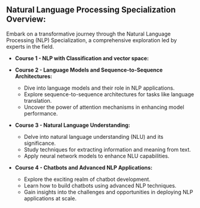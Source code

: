 ## **Natural Language Processing Specialization Overview:**

Embark on a transformative journey through the Natural Language Processing (NLP) Specialization, a comprehensive exploration led by experts in the field.

- **Course 1 - NLP with Classification and vector space:**


 
- **Course 2 - Language Models and Sequence-to-Sequence Architectures:**

  - Dive into language models and their role in NLP applications.
  - Explore sequence-to-sequence architectures for tasks like language translation.
  - Uncover the power of attention mechanisms in enhancing model performance.


- **Course 3 - Natural Language Understanding:**

  - Delve into natural language understanding (NLU) and its significance.
  - Study techniques for extracting information and meaning from text.
  - Apply neural network models to enhance NLU capabilities.

- **Course 4 - Chatbots and Advanced NLP Applications:**

  - Explore the exciting realm of chatbot development.
  - Learn how to build chatbots using advanced NLP techniques.
  - Gain insights into the challenges and opportunities in deploying NLP applications at scale.


